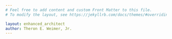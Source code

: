```yaml
---
# Feel free to add content and custom Front Matter to this file.
# To modify the layout, see https://jekyllrb.com/docs/themes/#overriding-theme-defaults

layout: enhanced_architect
author: Theron E. Weimer, Jr.
---
```

